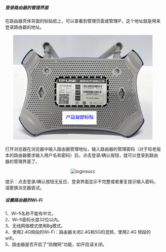 #####   登录路由器的管理界面
在路由器壳体背面的标贴纸上，可以查看到管理页面或管理IP，这个地址就是用来登录路由器的地址。<br><div align="center">![loginurl](images/ConfigDevice-01wifi-001.jpg "loginurl")</div>

打开浏览器在浏览器中输入路由器管理地址，输入路由器的管理密码（对于较老版本的路由器要求输入用户名和密码）后，点击登录/确认按钮，就可以登录到路由器的管理界面了。<br><div align="center">![loginsucc](/images/ConfigDevice-01wifi-002.png "loginsucc")</div>

提示：点击登录/确认按钮无反应、登录界面显示不完整或者重复提示输入密码，请更换浏览器尝试。

#####   设置路由器的Wi-Fi
1、Wi-fi名称不能有中文。</br>2、Wi-fi密码长度32位以内。</br>3、无线网络模式使用Bg模式。</br>4、使用2.4G频段的Wi-Fi：路由器关闭2.4G和5G的混频，使用2.4G 频段的wifi。</br>5、路由器是否开启了“防蹭网”功能，如开启请关闭。</br>

